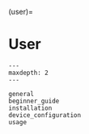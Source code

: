 <!-- How do I use the BEC (client)? -->
(user)=
# User

```{toctree}
---
maxdepth: 2
---

general
beginner_guide
installation
device_configuration
usage

